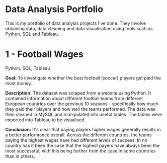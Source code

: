 # Data Analysis Portfolio
This is my portfolio of data analysis projects I've done. They involve obtaining data, data cleaning and data visualisation using tools such as Python, SQL and Tableau.


# 1 - Football Wages
Python, SQL, Tableau

**Goal:** To investigate whether the best football (soccer) players get paid the most money. 

**Description:** The dataset was scraped from a website using Python. It contained information about different football teams from different European countries over the previous 10 seasons - specifically how much they paid their players and how well the teams performed. The data was then cleaned in MySQL and manipulated into useful tables. The tables were imported into Tableau to be visualised. 

**Conclusion:** It's clear that paying players higher wages generally results in a better performance overall. Across the different countries, the teams paying the highest wages have had different levels of success. In no country has it been the case that the highest payers have always been the most successful, with this being further from the case in some countries than in others.
